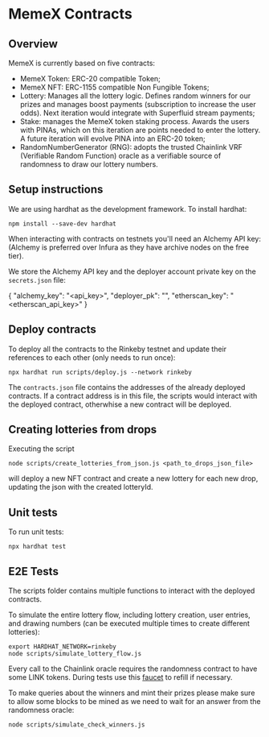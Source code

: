 # MemeX Contracts

## Overview

MemeX is currently based on five contracts:

* MemeX Token: ERC-20 compatible Token;
* MemeX NFT: ERC-1155 compatible Non Fungible Tokens;
* Lottery: Manages all the lottery logic. Defines random winners for our prizes and manages boost payments (subscription to increase the user odds). Next iteration would integrate with Superfluid stream payments;
* Stake: manages the MemeX token staking process. Awards the users with PINAs, which on this iteration are points needed to enter the lottery. A future iteration will evolve PINA into an ERC-20 token;
* RandomNumberGenerator (RNG): adopts the trusted Chainlink VRF (Verifiable Random Function) oracle as a verifiable source of randomness to draw our lottery numbers.

## Setup instructions

We are using hardhat as the development framework.
To install hardhat:
```
npm install --save-dev hardhat
```

When interacting with contracts on testnets you'll need an Alchemy API key: (Alchemy is preferred over Infura as they have archive nodes on the free tier).

We store the Alchemy API key and the deployer account private key on the `secrets.json` file:

{
    "alchemy_key": "<api_key>",
    "deployer_pk": "<pk>",
    "etherscan_key": "<etherscan_api_key>"
}

## Deploy contracts

To deploy all the contracts to the Rinkeby testnet and update their references to each other (only needs to run once):

`npx hardhat run scripts/deploy.js --network rinkeby`


The `contracts.json` file contains the addresses of the already deployed contracts. If a contract address is in this file, the scripts would interact with the deployed contract, otherwhise a new contract will be deployed.

## Creating lotteries from drops

Executing the script

`node scripts/create_lotteries_from_json.js <path_to_drops_json_file>`

will deploy a new NFT contract and create a new lottery for each new drop, updating the json with the created lotteryId.

## Unit tests

To run unit tests:

`npx hardhat test`

## E2E Tests

The scripts folder contains multiple functions to interact with the deployed contracts. 

To simulate the entire lottery flow, including lottery creation, user entries, and drawing numbers (can be executed multiple times to create different lotteries):

```
export HARDHAT_NETWORK=rinkeby
node scripts/simulate_lottery_flow.js 
```

Every call to the Chainlink oracle requires the randomness contract to have some LINK tokens. During tests use this [faucet](https://rinkeby.chain.link/) to refill if necessary.

To make queries about the winners and mint their prizes please make sure to allow some blocks to be mined as we need to wait for an answer from the randomness oracle:

`node scripts/simulate_check_winners.js`
